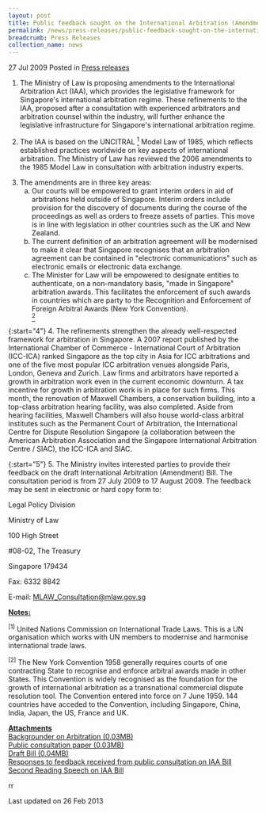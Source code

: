 ```yaml
---
layout: post
title: Public feedback sought on the International Arbitration (Amendment) Bill
permalink: /news/press-releases/public-feedback-sought-on-the-international-arbitration-amendment-bill
breadcrumb: Press Releases
collection_name: news
---
```


27 Jul 2009 Posted in [Press releases](/news/press-releases)

1. The Ministry of Law is proposing amendments to the International Arbitration Act (IAA), which provides the legislative framework for Singapore's international arbitration regime. These refinements to the IAA, proposed after a consultation with experienced arbitrators and arbitration counsel within the industry, will further enhance the legislative infrastructure for Singapore's international arbitration regime.

2. The IAA is based on the UNCITRAL <a href="#UN"><sup>1</sup></a> Model Law of 1985, which reflects established practices worldwide on key aspects of international arbitration. The Ministry of Law has reviewed the 2006 amendments to the 1985 Model Law in consultation with arbitration industry experts.

<ol start="3">
<li>
The amendments are in three key areas:
<ol style="list-style-type: lower-alpha">

<li>Our courts will be empowered to grant interim orders in aid of arbitrations held outside of Singapore. Interim orders include provision for the discovery of documents during the course of the proceedings as well as orders to freeze assets of parties. This move is in line with legislation in other countries such as the UK and New Zealand. </li>

<li> The current definition of an arbitration agreement will be modernised to make it clear that Singapore recognises that an arbitration agreement can be contained in "electronic communications" such as electronic emails or electronic data exchange.</li>
 
<li>The Minister for Law will be empowered to designate entities to authenticate, on a non-mandatory basis, "made in Singapore" arbitration awards. This facilitates the enforcement of such awards in countries which are party to the Recognition and Enforcement of Foreign Arbitral Awards (New York Convention).</li><a href="#NYConvention"><sup>2</sup></a>

</ol>

</li>
</ol>


{:start="4"}
4. The refinements strengthen the already well-respected framework for arbitration in Singapore. A 2007 report published by the International Chamber of Commerce - International Court of Arbitration (ICC-ICA) ranked Singapore as the top city in Asia for ICC arbitrations and one of the five most popular ICC arbitration venues alongside Paris, London, Geneva and Zurich. Law firms and arbitrators have reported a growth in arbitration work even in the current economic downturn. A tax incentive for growth in arbitration work is in place for such firms. This month, the renovation of Maxwell Chambers, a conservation building, into a top-class arbitration hearing facility, was also completed. Aside from hearing facilities, Maxwell Chambers will also house world-class arbitral institutes such as the Permanent Court of Arbitration, the International Centre for Dispute Resolution Singapore (a collaboration between the American Arbitration Association and the Singapore International Arbitration Centre / SIAC), the ICC-ICA and SIAC.

{:start="5"}
5. The Ministry invites interested parties to provide their feedback on the draft International Arbitration (Amendment) Bill. The consultation period is from 27 July 2009 to 17 August 2009. The feedback may be sent in electronic or hard copy form to:

<p class="address-centered">Legal Policy Division</p>  
<p class="address-centered">Ministry of Law</p>  
<p class="address-centered">100 High Street</p>  
<p class="address-centered">#08-02, The Treasury</p>  
<p class="address-centered">Singapore 179434</p>  
<p class="address-centered">Fax: 6332 8842 </p> 
<p class="address-centered">E-mail: <a href="MLAW_Consultation@mlaw.gov.sg">MLAW_Consultation@mlaw.gov.sg</a></p>


**<u>Notes:</u>**


<p id="UN"><sup>[1]</sup> United Nations Commission on International Trade Laws. This is a UN organisation which works with UN members to modernise and harmonise international trade laws. </p>

<p id="NYConvention"><sup>[2]</sup> The New York Convention 1958 generally requires courts of one contracting State to recognise and enforce arbitral awards made in other States. This Convention is widely recognised as the foundation for the growth of international arbitration as a transnational commercial dispute resolution tool. The Convention entered into force on 7 June 1959. 144 countries have acceded to the Convention, including Singapore, China, India, Japan, the US, France and UK. </p>


**<u>Attachments</u>**  
[Backgrounder on Arbitration (0.03MB)](/files/news/press-releases/2009/07/linkclickf8e7.pdf)   
[Public consultation paper (0.03MB)](/files/news/press-releases/2009/07/linkclick17e0.pdf)    
[Draft Bill (0.04MB)](/files/news/press-releases/2009/07/linkclickef67.pdf)    
[Responses to feedback received from public consultation on IAA Bill](/news/announcements/responses-to-feedback-received-from-public-consultation-on-the-international-arbitration-amendment)    
[Second Reading Speech on IAA Bill](/news/parliamentary-speeches/second-reading-speech-by-minister-for-law-k-shanmugam-on-the-international-arbitration-amendment)

rr
<p class="right-side-updated">Last updated on 26 Feb 2013</p>



